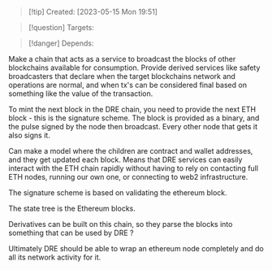 
>[!tip] Created: [2023-05-15 Mon 19:51]

>[!question] Targets: 

>[!danger] Depends: 

Make a chain that acts as a service to broadcast the blocks of other blockchains available for consumption.  Provide derived services like safety broadcasters that declare when the target blockchains network and operations are normal, and when tx's can be considered final based on something like the value of the transaction.

To mint the next block in the DRE chain, you need to provide the next ETH block - this is the signature scheme.  The block is provided as a binary, and the pulse signed by the node then broadcast.  Every other node that gets it also signs it.

Can make a model where the children are contract and wallet addresses, and they get updated each block.  Means that DRE services can easily interact with the ETH chain rapidly without having to rely on contacting full ETH nodes, running our own one, or connecting to web2 infrastructure.

The signature scheme is based on validating the ethereum block.

The state tree is the Ethereum blocks.

Derivatives can be built on this chain, so they parse the blocks into something that can be used by DRE ?

Ultimately DRE should be able to wrap an ethereum node completely and do all its network activity for it.